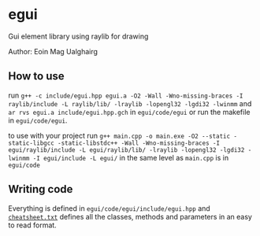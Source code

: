 # egui
Gui element library using raylib for drawing

Author: Eoin Mag Ualghairg

## How to use
run `g++ -c include/egui.hpp egui.a -O2 -Wall -Wno-missing-braces -I raylib/include -L raylib/lib/ -lraylib -lopengl32 -lgdi32 -lwinmm` and `ar rvs egui.a include/egui.hpp.gch` in `egui/code/egui` or run the makefile in `egui/code/egui`.

to use with your project run `g++ main.cpp -o main.exe -O2 --static -static-libgcc -static-libstdc++ -Wall -Wno-missing-braces -I egui/raylib/include -L egui/raylib/lib/ -lraylib -lopengl32 -lgdi32 -lwinmm -I egui/include -L egui/` in the same level as `main.cpp` is in `egui/code`

## Writing code
Everything is defined in `egui/code/egui/include/egui.hpp` and [`cheatsheet.txt`](cheatsheet.txt) defines all the classes, methods and parameters in an easy to read format.
